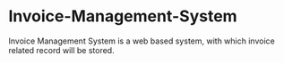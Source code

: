 # Invoice-Management-System
Invoice Management System is a web based system, with which invoice related record will be stored.
